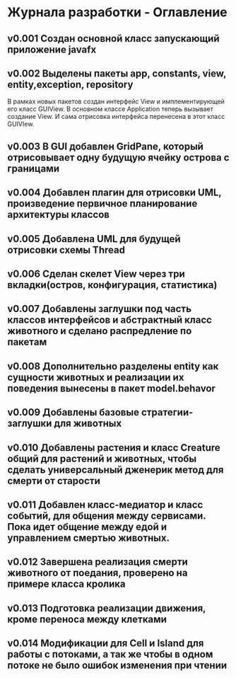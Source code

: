 # Журнала разработки - Оглавление
## v0.001 Создан  основной класс запускающий приложение javafx
## v0.002 Выделены пакеты app, constants, view, entity,exception, repository
В рамках новых пакетов создан интерфейс View и имплементирующей его класс GUIView.
В основном классе Application теперь вызывает создание View.
И сама отрисовка интерфейса перенесена в этот класс GUIVIew.
## v0.003 В GUI добавлен GridPane, который отрисовывает одну будущую ячейку острова с границами
## v0.004 Добавлен плагин для отрисовки UML, произведение первичное планирование архитектуры классов
## v0.005 Добавлена UML для будущей отрисовки схемы Thread
## v0.006 Сделан скелет View через три вкладки(остров, конфигурация, статистика)
## v0.007 Добавлены заглушки под часть классов интерфейсов и абстрактный класс животного и сделано распредление по пакетам
## v0.008 Дополнительно разделены entity как сущности животных и реализации их поведения вынесены в пакет model.behavor
## v0.009 Добавлены базовые стратегии-заглушки для животных
## v0.010 Добавлены растения и класс Creature общий для растений и животных, чтобы сделать универсальный дженерик метод для смерти от старости
## v0.011 Добавлен класс-медиатор и класс событий, для общения между сервисами. Пока идет общение между едой и управлением смертью животных.
## v0.012 Завершена реализация смерти животного от поедания, проверено на примере класса кролика
## v0.013 Подготовка реализации движения, кроме переноса между клетками
## v0.014 Модификации для Cell и Island для работы с потоками, а так же чтобы в одном потоке не было ошибок изменения при чтении